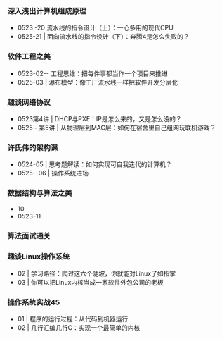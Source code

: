 ### 深入浅出计算机组成原理

- 0523 -20  流水线的指令设计（上）：一心多用的现代CPU
- 0525-21 | 面向流水线的指令设计（下）：奔腾4是怎么失败的？

### 软件工程之美

- 0523-02-- 工程思维：把每件事都当作一个项目来推进
- 0525-03 | 瀑布模型：像工厂流水线一样把软件开发分层化

### 趣谈网络协议

- 0523第4讲 | DHCP与PXE：IP是怎么来的，又是怎么没的？
- 0525 - 第5讲 | 从物理层到MAC层：如何在宿舍里自己组网玩联机游戏？

### 许氏伟的架构课

- 0524-05 | 思考题解读：如何实现可自我迭代的计算机？
- 0525--06 | 操作系统进场

### 数据结构与算法之美

- 10
- 0523-11









### 算法面试通关

### 趣谈Linux操作系统

- 02 | 学习路径：爬过这六个陡坡，你就能对Linux了如指掌
- 03 | 你可以把Linux内核当成一家软件外包公司的老板

### 操作系统实战45

- 01 | 程序的运行过程：从代码到机器运行
- 02 | 几行汇编几行C：实现一个最简单的内核

